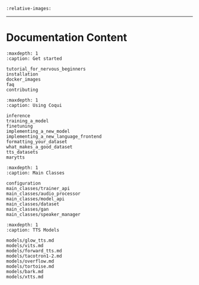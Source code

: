 
```{include} ../../README.md
:relative-images:
```
----

# Documentation Content
```{toctree}
:maxdepth: 1
:caption: Get started

tutorial_for_nervous_beginners
installation
docker_images
faq
contributing
```

```{toctree}
:maxdepth: 1
:caption: Using Coqui

inference
training_a_model
finetuning
implementing_a_new_model
implementing_a_new_language_frontend
formatting_your_dataset
what_makes_a_good_dataset
tts_datasets
marytts
```


```{toctree}
:maxdepth: 1
:caption: Main Classes

configuration
main_classes/trainer_api
main_classes/audio_processor
main_classes/model_api
main_classes/dataset
main_classes/gan
main_classes/speaker_manager
```


```{toctree}
:maxdepth: 1
:caption: TTS Models

models/glow_tts.md
models/vits.md
models/forward_tts.md
models/tacotron1-2.md
models/overflow.md
models/tortoise.md
models/bark.md
models/xtts.md
```
